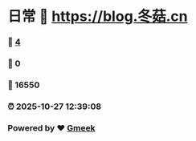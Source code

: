 # 日常 :link: https://blog.冬菇.cn 
### :page_facing_up: [4](https://blog.冬菇.cn/tag.html) 
### :speech_balloon: 0 
### :hibiscus: 16550 
### :alarm_clock: 2025-10-27 12:39:08 
### Powered by :heart: [Gmeek](https://github.com/Meekdai/Gmeek)
